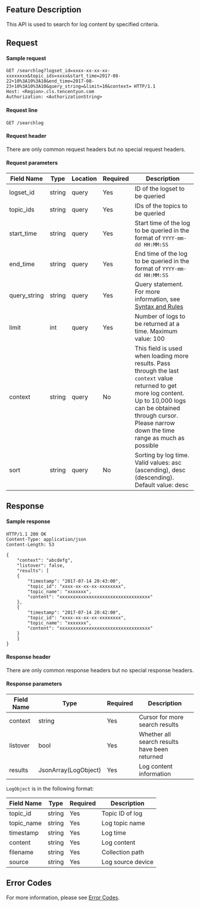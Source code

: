 ## Feature Description

This API is used to search for log content by specified criteria.

## Request
#### Sample request

```plaintext
GET /searchlog?logset_id=xxxx-xx-xx-xx-xxxxxxxx&topic_ids=xxxx&start_time=2017-08-22+10%3A10%3A10&end_time=2017-08-23+10%3A10%3A10&query_string=&limit=10&context= HTTP/1.1
Host: <Region>.cls.tencentyun.com
Authorization: <AuthorizationString>

```

#### Request line

```shell
GET /searchlog
```

#### Request header

There are only common request headers but no special request headers.

#### Request parameters

| Field Name | Type | Location | Required | Description |
|---------------|--------|------|--------|---------------------------------------------------|
| logset_id     | string | query| Yes      | ID of the logset to be queried                                   |
| topic_ids     | string | query| Yes      | IDs of the topics to be queried                         |
| start_time    | string | query| Yes      | Start time of the log to be queried in the format of `YYYY-mm-dd HH:MM:SS`       |
| end_time      | string | query| Yes      | End time of the log to be queried in the format of `YYYY-mm-dd HH:MM:SS`     |
| query_string         | string | query| Yes     |Query statement. For more information, see [Syntax and Rules](https://intl.cloud.tencent.com/document/product/614/30439)|
| limit         | int    | query| Yes      | Number of logs to be returned at a time. Maximum value: 100         |
| context       | string | query| No      | This field is used when loading more results. Pass through the last `context` value returned to get more log content. Up to 10,000 logs can be obtained through cursor. Please narrow down the time range as much as possible |
| sort          | string | query| No      | Sorting by log time. Valid values: asc (ascending), desc (descending). Default value: desc        |

## Response

#### Sample response

```shell
HTTP/1.1 200 OK
Content-Type: application/json
Content-Length: 53

{
    "context": "abcdefg",
    "listover": false,
    "results": [
    {
        "timestamp": "2017-07-14 20:43:00",
        "topic_id": "xxxx-xx-xx-xx-xxxxxxxx",
        "topic_name": "xxxxxxx",
        "content": "xxxxxxxxxxxxxxxxxxxxxxxxxxxxxxxxxx"
    },
    {
        "timestamp": "2017-07-14 20:42:00",
        "topic_id": "xxxx-xx-xx-xx-xxxxxxxx",
        "topic_name": "xxxxxxx",
        "content": "xxxxxxxxxxxxxxxxxxxxxxxxxxxxxxxxxx"
    }
    ]
}
```

#### Response header

There are only common response headers but no special response headers.

#### Response parameters

| Field Name | Type | Required | Description |
|-------------|----------------------|---------|-------------------------------|
| context     | string               | Yes      | Cursor for more search results       |
| listover    | bool                 | Yes      | Whether all search results have been returned          |
| results     | JsonArray(LogObject) | Yes      | Log content information                    |

`LogObject` is in the following format:

| Field Name | Type | Required | Description |
|------------|--------|---------|-------------------------------|
| topic_id   | string | Yes      | Topic ID of log             |
| topic_name       | string     | Yes       | Log topic name                                               |
| timestamp  | string | Yes      | Log time                       |
| content    | string | Yes      | Log content                       |
| filename    | string | Yes      | Collection path                       |
| source    | string | Yes      | Log source device                       |

## Error Codes

For more information, please see [Error Codes](https://intl.cloud.tencent.com/document/product/614/12402).
